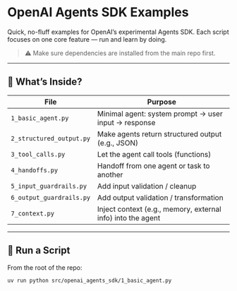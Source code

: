 # OpenAI Agents SDK Examples

Quick, no-fluff examples for OpenAI’s experimental Agents SDK. Each script focuses on one core feature — run and learn by doing.

> ⚠️ Make sure dependencies are installed from the main repo first.

---

## 🧩 What’s Inside?

| File                   | Purpose                                                       |
|------------------------|---------------------------------------------------------------|
| `1_basic_agent.py`     | Minimal agent: system prompt → user input → response          |
| `2_structured_output.py` | Make agents return structured output (e.g., JSON)           |
| `3_tool_calls.py`      | Let the agent call tools (functions)                          |
| `4_handoffs.py`        | Handoff from one agent or task to another                     |
| `5_input_guardrails.py`| Add input validation / cleanup                                |
| `6_output_guardrails.py`| Add output validation / transformation                      |
| `7_context.py`         | Inject context (e.g., memory, external info) into the agent   |

---

## 🚀 Run a Script

From the root of the repo:

```bash
uv run python src/openai_agents_sdk/1_basic_agent.py
```